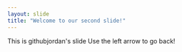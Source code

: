 ```yaml
---
layout: slide
title: "Welcome to our second slide!"
---
```

This is githubjordan's slide
Use the left arrow to go back!